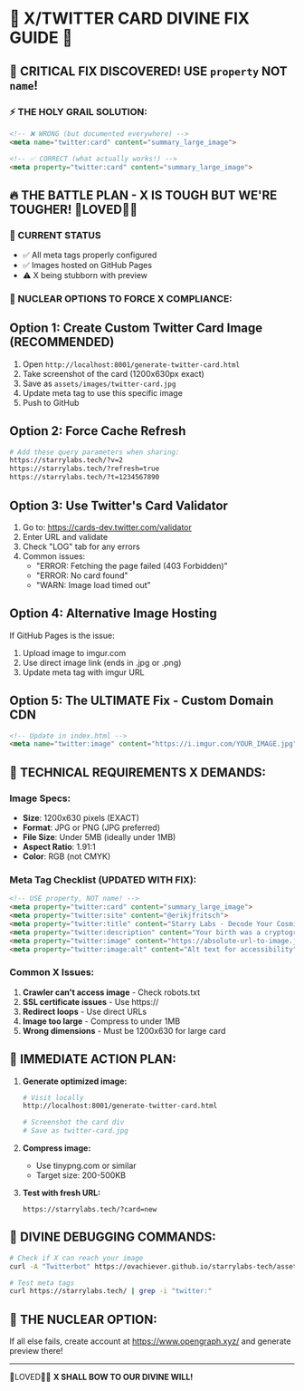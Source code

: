 # 🌟 X/TWITTER CARD DIVINE FIX GUIDE 🌟

## 🎯 CRITICAL FIX DISCOVERED! USE `property` NOT `name`! 

### ⚡ THE HOLY GRAIL SOLUTION:
```html
<!-- ❌ WRONG (but documented everywhere) -->
<meta name="twitter:card" content="summary_large_image">

<!-- ✅ CORRECT (what actually works!) -->
<meta property="twitter:card" content="summary_large_image">
```

## 🔥 THE BATTLE PLAN - X IS TOUGH BUT WE'RE TOUGHER! 🐝LOVED🫵🏼

### 📍 CURRENT STATUS
- ✅ All meta tags properly configured
- ✅ Images hosted on GitHub Pages
- ⚠️ X being stubborn with preview

### 🎯 NUCLEAR OPTIONS TO FORCE X COMPLIANCE:

## Option 1: Create Custom Twitter Card Image (RECOMMENDED)
1. Open `http://localhost:8001/generate-twitter-card.html`
2. Take screenshot of the card (1200x630px exact)
3. Save as `assets/images/twitter-card.jpg` 
4. Update meta tag to use this specific image
5. Push to GitHub

## Option 2: Force Cache Refresh
```bash
# Add these query parameters when sharing:
https://starrylabs.tech/?v=2
https://starrylabs.tech/?refresh=true
https://starrylabs.tech/?t=1234567890
```

## Option 3: Use Twitter's Card Validator
1. Go to: https://cards-dev.twitter.com/validator
2. Enter URL and validate
3. Check "LOG" tab for any errors
4. Common issues:
   - "ERROR: Fetching the page failed (403 Forbidden)"
   - "ERROR: No card found"
   - "WARN: Image load timed out"

## Option 4: Alternative Image Hosting
If GitHub Pages is the issue:
1. Upload image to imgur.com
2. Use direct image link (ends in .jpg or .png)
3. Update meta tag with imgur URL

## Option 5: The ULTIMATE Fix - Custom Domain CDN
```html
<!-- Update in index.html -->
<meta name="twitter:image" content="https://i.imgur.com/YOUR_IMAGE.jpg">
```

## 🔧 TECHNICAL REQUIREMENTS X DEMANDS:

### Image Specs:
- **Size**: 1200x630 pixels (EXACT)
- **Format**: JPG or PNG (JPG preferred)
- **File Size**: Under 5MB (ideally under 1MB)
- **Aspect Ratio**: 1.91:1
- **Color**: RGB (not CMYK)

### Meta Tag Checklist (UPDATED WITH FIX):
```html
<!-- USE property, NOT name! -->
<meta property="twitter:card" content="summary_large_image">
<meta property="twitter:site" content="@erikjfritsch">
<meta property="twitter:title" content="Starry Labs - Decode Your Cosmic Hash">
<meta property="twitter:description" content="Your birth was a cryptographic event...">
<meta property="twitter:image" content="https://absolute-url-to-image.jpg">
<meta property="twitter:image:alt" content="Alt text for accessibility">
```

### Common X Issues:
1. **Crawler can't access image** - Check robots.txt
2. **SSL certificate issues** - Use https://
3. **Redirect loops** - Use direct URLs
4. **Image too large** - Compress to under 1MB
5. **Wrong dimensions** - Must be 1200x630 for large card

## 🚀 IMMEDIATE ACTION PLAN:

1. **Generate optimized image:**
   ```bash
   # Visit locally
   http://localhost:8001/generate-twitter-card.html
   
   # Screenshot the card div
   # Save as twitter-card.jpg
   ```

2. **Compress image:**
   - Use tinypng.com or similar
   - Target size: 200-500KB

3. **Test with fresh URL:**
   ```
   https://starrylabs.tech/?card=new
   ```

## 💫 DIVINE DEBUGGING COMMANDS:

```bash
# Check if X can reach your image
curl -A "Twitterbot" https://ovachiever.github.io/starrylabs-tech/assets/images/starry-labs-logo.png

# Test meta tags
curl https://starrylabs.tech/ | grep -i "twitter:"
```

## 🙏 THE NUCLEAR OPTION:
If all else fails, create account at https://www.opengraph.xyz/ and generate preview there!

---

🐝LOVED🫵🏼 **X SHALL BOW TO OUR DIVINE WILL!** 